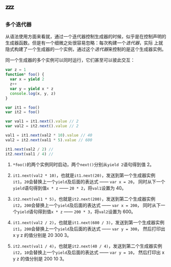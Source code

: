 # :zzz:

### 多个迭代器

从语法使用方面来看就，通过一个迭代器控制生成器的时候，似乎是在控制声明的生成器函数。但是有一个细微之处很容易忽略：每次构建一个*迭代器*，实际
上就隐式构建了一个生成器的一个实例，通过这个*迭代器*来控制的是这个生成器实例。

同一个生成器的多个实例可以同时运行，它们甚至可以彼此交互：

```javascript
var z = 1
function* foo() {
  var x = yield 2
  z++
  var y = yield x * z
  console.log(x, y, z)
}

var it1 = foo()
var it2 = foo()

var val1 = it1.next().value // 2
var val2 = it2.next().value // 2

val1 = it1.next(val2 * 10).value // 40
val2 = it2.next(val1 * 5).value // 600

it1.next(val2 / 2) //
it2.next(val1 / 4) //
```

1. `*foo()`的两个实例同时启动，两个`next()`分别从`yield 2`语句得到值 2。

2. `it1.next(val2 * 10)`，也就是`it1.next(20)`，发送到第一个生成器实例`it1`，`20`会替换上一个`yield`及后面的表达式 —— `var x = 20`，
   同时从下一个`yield`语句得到值`x * z` —— `20 * 2`，将`val1`设置为 40。

3. `it2.next(val1 * 5)`，也就是`it2.next(200)`，发送到第二个生成器实例`it2`，`200`会替换上一个`yield`及后面的表达式 —— `var x = 200`，
   同时从下一个`yield`语句得到值`x * z` —— `200 * 3`，将`val2`设置为 600。

4. `it1.next(val2 / 2)`，也就是`it1.next(600 / 3)`，发送到第一个生成器实例`it1`，`200`会替换上一个`yield`及后面的表达式 —— `var y = 300`，
   然后打印出 x y z 的值分别是 20 300 3。

5. `it2.next(val1 / 4)`，也就是`it2.next(40 / 4)`，发送到第二个生成器实例`it2`，`10`会替换上一个`yield`及后面的表达式 —— `var y = 10`，
   然后打印出 x y z 的值分别是 200 10 3。
